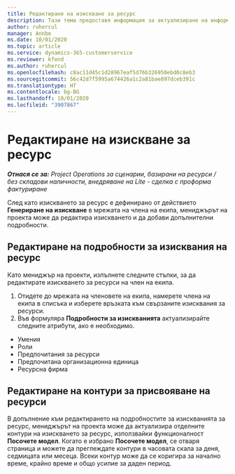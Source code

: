 ```yaml
---
title: Редактиране на изискване за ресурс
description: Тази тема предоставя информация за актуализиране на информацията за изисквания на ресурс.
author: ruhercul
manager: Annbe
ms.date: 10/01/2020
ms.topic: article
ms.service: dynamics-365-customerservice
ms.reviewer: kfend
ms.author: ruhercul
ms.openlocfilehash: c8ac11d45c1d28967eaf5d76b326950ebd0c8eb3
ms.sourcegitcommit: 56c42d7f5995a674426a1c2a81bae897dceb391c
ms.translationtype: HT
ms.contentlocale: bg-BG
ms.lasthandoff: 10/01/2020
ms.locfileid: "3907867"
---
```

# <a name="edit-a-resource-requirement"></a>Редактиране на изискване за ресурс

_**Отнася се за:** Project Operations за сценарии, базирани на ресурси / без складови наличности, внедряване на Lite - сделка с проформа фактуриране_

След като изискването за ресурс е дефинирано от действието **Генериране на изискване** в мрежата на члена на екипа, мениджърът на проекта може да редактира изискването и да добави допълнителни подробности.

## <a name="edit-resource-requirement-details"></a>Редактиране на подробности за изисквания на ресурс

Като мениджър на проекти, изпълнете следните стъпки, за да редактирате изискването за ресурси на член на екипа.

1. Отидете до мрежата на членовете на екипа, намерете члена на екипа в списъка и изберете връзката към свързаните изисквания за ресурси.
2. Във формуляра **Подробности за изискванията** актуализирайте следните атрибути, ако е необходимо.

- Умения
- Роли
- Предпочитания за ресурси
- Предпочитана организационна единица
- Ресурсна фирма

## <a name="edit-resource-assignment-contours"></a>Редактиране на контури за присвояване на ресурси

В допълнение към редактирането на подробностите за изискванията за ресурс, мениджърът на проекта може да актуализира отделните контури на изискването за ресурс, използвайки функционалност **Посочете модел**. Когато е избрано **Посочете модел**, се отваря страница и можете да преглеждате контури в часовата скала за деня, седмицата или месеца. Всеки контур може да се коригира за начално време, крайно време и общо усилие за даден период.